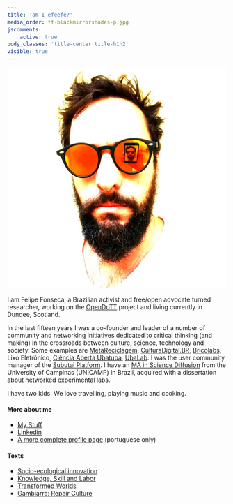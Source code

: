 ```yaml
---
title: 'am I efeefe?'
media_order: ff-blackmirrorshades-p.jpg
jscomments:
    active: true
body_classes: 'title-center title-h1h2'
visible: true
---
```


![](ff-blackmirrorshades-p.jpg?resize=220&classes=float-right)

I am Felipe Fonseca, a Brazilian activist and free/open advocate turned researcher, working on the [OpenDoTT](../opendott) project and living currently in Dundee, Scotland.

In the last fifteen years I was a co-founder and leader of a number of community and networking initiatives dedicated to critical thinking (and making) in the crossroads between culture, science, technology and society. Some examples are [MetaReciclagem](https://metareciclagem.github.io/), [CulturaDigital.BR](http://culturadigital.br/), [Bricolabs](https://wiki.p2pfoundation.net/Bricolabs), Lixo Eletrônico, [Ciência Aberta Ubatuba](http://cienciaaberta.ubatuba.cc/), [UbaLab](https://ubalab.github.io/). I was the user community manager of the [Subutai Platform](https://subutai.io). I have an [MA in Science Diffusion](http://www.labjor.unicamp.br/) from the University of Campinas (UNICAMP) in Brazil, acquired with a dissertation about networked experimental labs. 

I have two kids. We love travelling, playing music and cooking.

#### More about me

- [My Stuff](../stuff)
- [Linkedin](https://www.linkedin.com/in/felipefonseca )
- [A more complete profile page](http://wiki.ubatuba.cc/doku.php?id=felipefonseca) (portuguese only)

#### Texts

- [Socio-ecological innovation](https://magazine.vunela.com/socio-ecological-innovation-dc1999d556a5)
- [Knowledge, Skill and Labor](../stuff/knowledge-skill-labor )
- [Transformed Worlds](../stuff/transformed-worlds )
- [Gambiarra: Repair Culture](../stuff/gambiarra-repair-culture)
